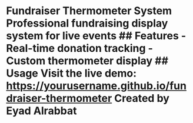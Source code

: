 # Fundraiser Thermometer System Professional fundraising display system for live events ## Features - Real-time donation tracking - Custom thermometer display  ## Usage Visit the live demo: https://yourusername.github.io/fundraiser-thermometer Created by Eyad Alrabbat
